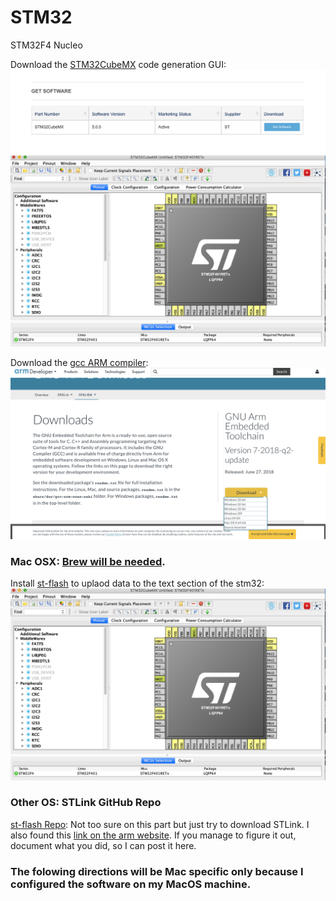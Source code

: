 # STM32
STM32F4 Nucleo 

Download the [STM32CubeMX](https://www.st.com/en/development-tools/stm32cubemx.html) code generation GUI:
![alt text]( https://github.com/jimenezjose/STM32/blob/master/Images/STM32CubeMX%20Download.png "STM32MX")
![alt text]( https://github.com/jimenezjose/STM32/blob/master/Images/STM32CubeMX.png "STM32MX")

Download the [gcc ARM compiler](https://developer.arm.com/open-source/gnu-toolchain/gnu-rm/downloads):
![alt text]( https://github.com/jimenezjose/STM32/blob/master/Images/gcc-arm%20compiler%20download.png "gcc arm")

### Mac OSX: [Brew will be needed](https://brew.sh/).
Install [st-flash](http://macappstore.org/stlink/) to uplaod data to the text section of the stm32: 
![alt text]( https://github.com/jimenezjose/STM32/blob/master/Images/STM32CubeMX.png "STM32MX")

### Other OS: STLink GitHub Repo
[st-flash Repo](https://github.com/texane/stlink):
Not too sure on this part but just try to download STLink. 
I also found this [link on the arm website](https://www.st.com/en/development-tools/stsw-link004.html).
If you manage to figure it out, document what you did, so I can post it here.

### The folowing directions will be Mac specific only because I configured the software on my MacOS machine.




